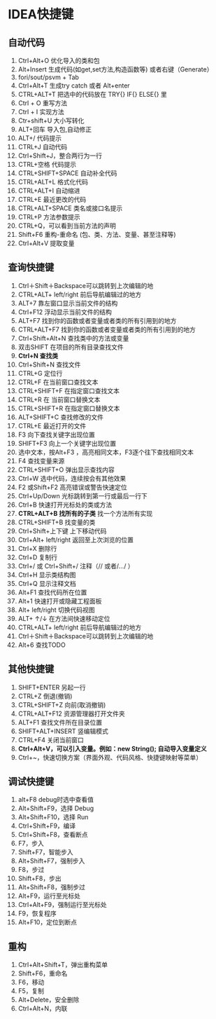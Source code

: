 # IDEA快捷键

## 自动代码

1. Ctrl+Alt+O 优化导入的类和包
2. Alt+Insert 生成代码(如get,set方法,构造函数等) 或者右键（Generate）
3. fori/sout/psvm + Tab
4. Ctrl+Alt+T 生成try catch 或者 Alt+enter
5. CTRL+ALT+T 把选中的代码放在 TRY{} IF{} ELSE{} 里
6. Ctrl + O 重写方法
7. Ctrl + I 实现方法
8. Ctr+shift+U 大小写转化
9. ALT+回车 导入包,自动修正
10. ALT+/ 代码提示
11. CTRL+J 自动代码
12. Ctrl+Shift+J，整合两行为一行
13. CTRL+空格 代码提示
14. CTRL+SHIFT+SPACE 自动补全代码
15. CTRL+ALT+L 格式化代码
16. CTRL+ALT+I 自动缩进
17. CTRL+E 最近更改的代码
18. CTRL+ALT+SPACE 类名或接口名提示
19. CTRL+P 方法参数提示
20. CTRL+Q，可以看到当前方法的声明
21. Shift+F6 重构-重命名 (包、类、方法、变量、甚至注释等)
22. Ctrl+Alt+V 提取变量

## 查询快捷键

1. Ctrl＋Shift＋Backspace可以跳转到上次编辑的地
2. CTRL+ALT+ left/right 前后导航编辑过的地方
3. ALT+7 靠左窗口显示当前文件的结构
4. Ctrl+F12 浮动显示当前文件的结构
5. ALT+F7 找到你的函数或者变量或者类的所有引用到的地方
6. CTRL+ALT+F7 找到你的函数或者变量或者类的所有引用到的地方
7. Ctrl+Shift+Alt+N 查找类中的方法或变量
8. 双击SHIFT 在项目的所有目录查找文件
9. **Ctrl+N 查找类**
10. Ctrl+Shift+N 查找文件
11. CTRL+G 定位行
12. CTRL+F 在当前窗口查找文本
13. CTRL+SHIFT+F 在指定窗口查找文本
14. CTRL+R 在 当前窗口替换文本
15. CTRL+SHIFT+R 在指定窗口替换文本
16. ALT+SHIFT+C 查找修改的文件
17. CTRL+E 最近打开的文件
18. F3 向下查找关键字出现位置
19. SHIFT+F3 向上一个关键字出现位置
20. 选中文本，按Alt+F3 ，高亮相同文本，F3逐个往下查找相同文本
21. F4 查找变量来源
22. CTRL+SHIFT+O 弹出显示查找内容
23. Ctrl+W 选中代码，连续按会有其他效果
24. F2 或Shift+F2 高亮错误或警告快速定位
25. Ctrl+Up/Down 光标跳转到第一行或最后一行下
26. Ctrl+B 快速打开光标处的类或方法
27. **CTRL+ALT+B 找所有的子类** 找一个方法所有实现
28. CTRL+SHIFT+B 找变量的类
29. Ctrl+Shift+上下键 上下移动代码
30. Ctrl+Alt+ left/right 返回至上次浏览的位置
31. Ctrl+X 删除行
32. Ctrl+D 复制行
33. Ctrl+/ 或 Ctrl+Shift+/ 注释（// 或者/…/ ）
34. Ctrl+H 显示类结构图
35. Ctrl+Q 显示注释文档
36. Alt+F1 查找代码所在位置
37. Alt+1 快速打开或隐藏工程面板
38. Alt+ left/right 切换代码视图
39. ALT+ ↑/↓ 在方法间快速移动定位
40. CTRL+ALT+ left/right 前后导航编辑过的地方
41. Ctrl＋Shift＋Backspace可以跳转到上次编辑的地
42. Alt+6 查找TODO

## 其他快捷键

1. SHIFT+ENTER 另起一行
2. CTRL+Z 倒退(撤销)
3. CTRL+SHIFT+Z 向前(取消撤销)
4. CTRL+ALT+F12 资源管理器打开文件夹
5. ALT+F1 查找文件所在目录位置
6. SHIFT+ALT+INSERT 竖编辑模式
7. CTRL+F4 关闭当前窗口
8. **Ctrl+Alt+V，可以引入变量。例如：new String(); 自动导入变量定义**
9. Ctrl+~，快速切换方案（界面外观、代码风格、快捷键映射等菜单）

## 调试快捷键

1. alt+F8 debug时选中查看值
2. Alt+Shift+F9，选择 Debug
3. Alt+Shift+F10，选择 Run
4. Ctrl+Shift+F9，编译
5. Ctrl+Shift+F8，查看断点
6. F7，步入
7. Shift+F7，智能步入
8. Alt+Shift+F7，强制步入
9. F8，步过
10. Shift+F8，步出
11. Alt+Shift+F8，强制步过
12. Alt+F9，运行至光标处
13. Ctrl+Alt+F9，强制运行至光标处
14. F9，恢复程序
15. Alt+F10，定位到断点

## 重构

1. Ctrl+Alt+Shift+T，弹出重构菜单
2. Shift+F6，重命名
3. F6，移动
4. F5，复制
5. Alt+Delete，安全删除
6. Ctrl+Alt+N，内联